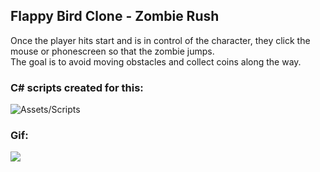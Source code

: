 ## Flappy Bird Clone - Zombie Rush  

Once the player hits start and is in control of the character, they click the mouse or phonescreen so that the zombie jumps.  
The goal is to avoid moving obstacles and collect coins along the way.

### C# scripts created for this:  
![Assets/Scripts](https://github.com/Brandon9721/Unity-Practice/tree/master/ZombieRushProject/Haunted%20Zombie%20Rush/Assets/Scripts)

### Gif:
![](flappyZombClone.gif)
